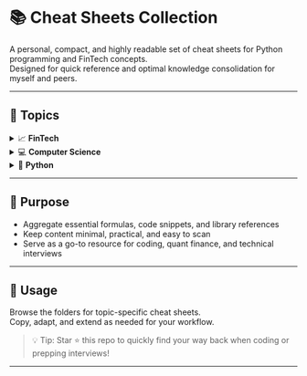 # 📚 Cheat Sheets Collection

A personal, compact, and highly readable set of cheat sheets for Python programming and FinTech concepts.  
Designed for quick reference and optimal knowledge consolidation for myself and peers.

---

## 📌 Topics

<details>
<summary>📈 <strong>FinTech</strong></summary>

- **Time Value of Money (TVM)**  
  - Core formulas for calculating PV, FV, annuities, and interest in LATEX-style math notation format   
  → [time_value_money.md](FinTech/TVM/time_value_money.md)

  - Core formulas for calculating PV, FV, annuities, and interest in python coding format   
  → [time_value_money.py](FinTech/TVM/time_value_money.py)

- **Times Series Data**  
Key concepts and structures in time series data, including OHLCV, LTP, data granularities, and distinctions between time-related data types like cross-sectional, longitudinal, and panel data    
→ [time_series_data.md](FinTech/Time_Series_Data/time_series_data.md)

- **Data Visualization**  
Time series visualization using Matplotlib, covering line plots, custom styling, multi-series charts, scatter plots, and histograms with full annotations      
→ [data_visualization.py](FinTech/Data_Visualization/data_visualization.py)

- **Libraries and SDKs for FinTech/Quant**  
  Overview of essential Python libraries, SDKs, and APIs for financial analysis, trading, and ML  
  → [libs_and_sdks.md](FinTech/libs_and_sdks/libs_and_sdks.md)

</details>

<details>
<summary>💻 <strong>Computer Science</strong></summary>

- **Logarithmic Math**  
    A clear, math-focused cheat sheet explaining how to compute and interpret logarithms (base 2 and 10) by hand, with emphasis on their role in data allocation and algorithmic complexity  
    → [logarithmic_math.md](Computer_Science/logarithmic_math/logarithmic_math.md)



</details>

<details>
<summary>🐍 <strong>Python</strong></summary>

<details>
<summary>&nbsp;&nbsp;&nbsp;&nbsp;📊 <strong>Data Structures</strong></summary>

- **Data Structures Overview**  
  Concise reference for core Python data structures, their usage, and common operations      
  → [data_structures_overview.py](Python/Data_Structures/data_structures_overview.py)

- **Tuples and Sets**  
  A compact reference covering the fundamentals of Python tuples and sets, their creation, properties, and key operations like union, intersection, and immutability rules      
  → [tuples_and_sets.py](Python/Data_Structures/Tuples_and_Sets/tuples_and_sets.py)

<details>
<summary>&nbsp;&nbsp;&nbsp;&nbsp;📖 <strong>Dictionaries</strong></summary>

- **Dictionaries**    
  A quick-reference Python cheatsheet for core dictionary operations including length, key/value access, deletion, popping, sorting, and clearing        
  → [dictionaries.py](Python/Data_Structures/Dictionaries/dictionaries.py)

  - **Dictionary Indexing and Access**  
  Covers concise, practical techniques for accessing, indexing, and navigating Python dictionaries, including nested data and safe retrieval methods    
    → [dictionary_indexing_and_access.py](Python/Data_Structures/Dictionaries/Dictionary_Indexing_And_Access/dictionary_indexing_and_access.py)

</details>

<details>
<summary>&nbsp;&nbsp;&nbsp;&nbsp;📋 <strong>Lists</strong></summary>

- **List Indexing and Access**  
  Techniques for accessing list elements, slicing, reverse indexing, and dictionary comparison  
  → [list_indexing_and_access.py](Python/Data_Structures/Lists/list_indexing_and_access/list_indexing_and_access.py)

- **List Manipulation**  
  Built-in list methods for adding, removing, updating, and sorting elements    
  → [list_manipulation.py](Python/Data_Structures/Lists/list_manipulation/list_manipulation.py)

</details>

</details>

</details>

---

## 🎯 Purpose

- Aggregate essential formulas, code snippets, and library references  
- Keep content minimal, practical, and easy to scan  
- Serve as a go-to resource for coding, quant finance, and technical interviews

---

## 🚀 Usage

Browse the folders for topic-specific cheat sheets.  
Copy, adapt, and extend as needed for your workflow.

> 💡 Tip: Star ⭐ this repo to quickly find your way back when coding or prepping interviews!

---
